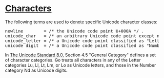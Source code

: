 # [Characters](#characters)

The following terms are used to denote specific Unicode character classes:

<pre>
<a id="newline">newline</a>        = /* the Unicode code point U+000A */ .
<a id="unicode_char">unicode_char</a>   = /* an arbitrary Unicode code point except newline */ .
<a id="unicode_letter">unicode_letter</a> = /* a Unicode code point classified as "Letter" */ .
<a id="unicode_digit">unicode_digit</a>  = /* a Unicode code point classified as "Number, decimal digit" */ .
</pre>

In [The Unicode Standard 8.0](http://www.unicode.org/versions/Unicode8.0.0/), Section 4.5 "General Category" defines a set of character categories. Go treats all characters in any of the Letter categories Lu, Ll, Lt, Lm, or Lo as Unicode letters, and those in the Number category Nd as Unicode digits.
